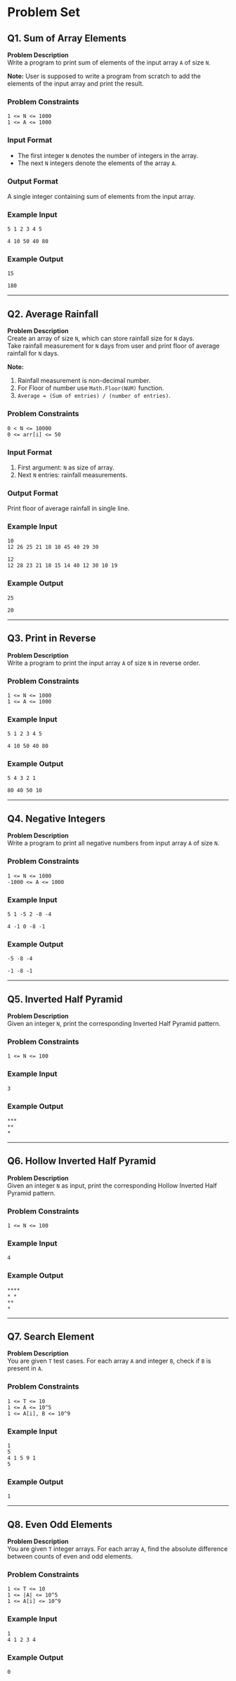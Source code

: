 # Problem Set

## Q1. Sum of Array Elements

**Problem Description**  
Write a program to print sum of elements of the input array `A` of size `N`.

**Note:** User is supposed to write a program from scratch to add the elements of the input array and print the result.

### Problem Constraints
```
1 <= N <= 1000
1 <= A <= 1000
```

### Input Format
- The first integer `N` denotes the number of integers in the array.
- The next `N` integers denote the elements of the array `A`.

### Output Format
A single integer containing sum of elements from the input array.

### Example Input
```
5 1 2 3 4 5
```
```
4 10 50 40 80
```

### Example Output
```
15
```
```
180
```

---

## Q2. Average Rainfall

**Problem Description**  
Create an array of size `N`, which can store rainfall size for `N` days.  
Take rainfall measurement for `N` days from user and print floor of average rainfall for `N` days.

**Note:**
1. Rainfall measurement is non-decimal number.
2. For Floor of number use `Math.Floor(NUM)` function.
3. `Average = (Sum of entries) / (number of entries)`.

### Problem Constraints
```
0 < N <= 10000
0 <= arr[i] <= 50
```

### Input Format
1. First argument: `N` as size of array.
2. Next `N` entries: rainfall measurements.

### Output Format
Print floor of average rainfall in single line.

### Example Input
```
10
12 26 25 21 18 10 45 40 29 30
```
```
12
12 28 23 21 18 15 14 40 12 30 10 19
```

### Example Output
```
25
```
```
20
```

---

## Q3. Print in Reverse

**Problem Description**  
Write a program to print the input array `A` of size `N` in reverse order.

### Problem Constraints
```
1 <= N <= 1000
1 <= A <= 1000
```

### Example Input
```
5 1 2 3 4 5
```
```
4 10 50 40 80
```

### Example Output
```
5 4 3 2 1 
```
```
80 40 50 10 
```

---

## Q4. Negative Integers

**Problem Description**  
Write a program to print all negative numbers from input array `A` of size `N`.

### Problem Constraints
```
1 <= N <= 1000
-1000 <= A <= 1000
```

### Example Input
```
5 1 -5 2 -8 -4
```
```
4 -1 0 -8 -1
```

### Example Output
```
-5 -8 -4 
```
```
-1 -8 -1 
```

---

## Q5. Inverted Half Pyramid

**Problem Description**  
Given an integer `N`, print the corresponding Inverted Half Pyramid pattern.

### Problem Constraints
```
1 <= N <= 100
```

### Example Input
```
3
```
### Example Output
```
***
**
*
```

---

## Q6. Hollow Inverted Half Pyramid

**Problem Description**  
Given an integer `N` as input, print the corresponding Hollow Inverted Half Pyramid pattern.

### Problem Constraints
```
1 <= N <= 100
```

### Example Input
```
4
```
### Example Output
```
****
* *
**
*
```

---

## Q7. Search Element

**Problem Description**  
You are given `T` test cases. For each array `A` and integer `B`, check if `B` is present in `A`.

### Problem Constraints
```
1 <= T <= 10
1 <= A <= 10^5
1 <= A[i], B <= 10^9
```

### Example Input
```
1
5
4 1 5 9 1
5
```

### Example Output
```
1
```

---

## Q8. Even Odd Elements

**Problem Description**  
You are given `T` integer arrays. For each array `A`, find the absolute difference between counts of even and odd elements.

### Problem Constraints
```
1 <= T <= 10
1 <= |A| <= 10^5
1 <= A[i] <= 10^9
```

### Example Input
```
1
4 1 2 3 4
```

### Example Output
```
0
```
